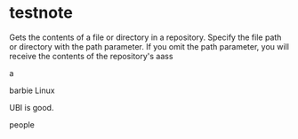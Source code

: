 # testnote

Gets the contents of a file or directory in a repository. Specify the file path or directory with the path parameter. If you omit the path parameter, you will receive the contents of the repository's
aass


a








barbie Linux

UBI is good.








people